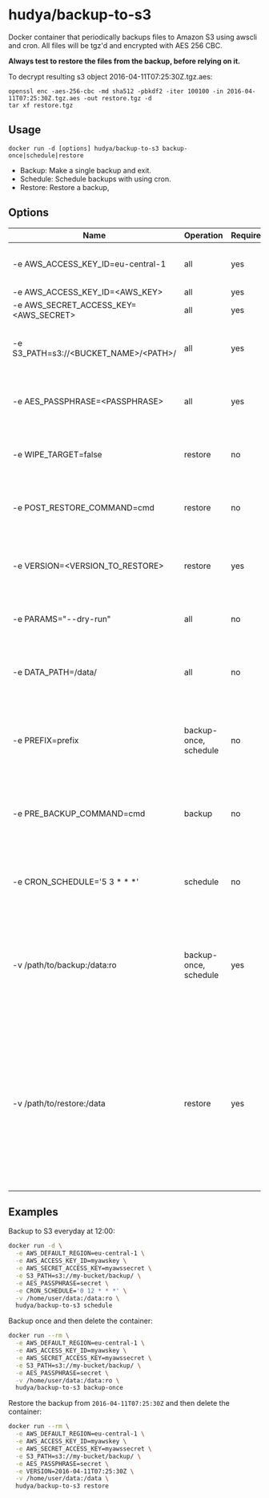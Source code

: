 # hudya/backup-to-s3

Docker container that periodically backups files to Amazon S3 using awscli and cron.
All files will be tgz'd and encrypted with AES 256 CBC.

**Always test to restore the files from the backup, before relying on it.**


To decrypt resulting s3 object 2016-04-11T07:25:30Z.tgz.aes:
 
 ```
openssl enc -aes-256-cbc -md sha512 -pbkdf2 -iter 100100 -in 2016-04-11T07:25:30Z.tgz.aes -out restore.tgz -d
tar xf restore.tgz
```

## Usage

```
docker run -d [options] hudya/backup-to-s3 backup-once|schedule|restore
```

* Backup: Make a single backup and exit.
* Schedule: Schedule backups with using cron. 
* Restore: Restore a backup, 

## Options

| Name                                                | Operation        | Required | Description |
| -------------------------------------------------  | ----------------- | --------- | --------------------------- |
| -e AWS_ACCESS_KEY_ID=eu-central-1                  | all                   | yes |  Endpoint region (ideally where bucket is located)  |
| -e AWS_ACCESS_KEY_ID=&lt;AWS_KEY&gt;               | all                   | yes |  Your AWS key  |
| -e AWS_SECRET_ACCESS_KEY=&lt;AWS_SECRET&gt;        | all                   | yes | Your AWS secret |
| -e S3_PATH=s3://&lt;BUCKET_NAME&gt;/&lt;PATH&gt;/  | all                   | yes | S3 Bucket name and path. Should end with trailing slash. | 
| -e AES_PASSPHRASE=&lt;PASSPHRASE&gt;               | all                   | yes | Passphrase to generate AES-256-CBC encryption keys with. 
| -e WIPE_TARGET=false                               | restore               | no | Delete contents of target directory before restoring.
| -e POST_RESTORE_COMMAND=cmd                        | restore               | no | Command to run (in the container) after successfully restoring.
| -e VERSION=&lt;VERSION_TO_RESTORE&gt;              | restore               | yes | The version to restore, must be the full s3 object name without the `tgz.aes` suffix. | 
| -e PARAMS="--dry-run"                              | all                   | no  | Parameters to pass to the s3 command. [(full list here)](http://docs.aws.amazon.com/cli/latest/reference/s3/cp.html) | 
| -e DATA_PATH=/data/                                | all                   | no  | Container's data folder. Default is `/data/`. Should end with trailing slash. | 
| -e PREFIX=prefix                                   | backup-once, schedule | no  | Prefix to encrypted tgz file name. The basename is a date stamp with a tgz.aes suffix | 
| -e PRE_BACKUP_COMMAND=cmd                          | backup                | no | Command to run (in the container) before starting the zip and encryption process.
| -e CRON_SCHEDULE='5 3 \* \* \*'                    | schedule              | no  | Specifies when cron job runs, see [format](http://en.wikipedia.org/wiki/Cron). Default is 5 3 \* \* \*, runs every night at 03:05 |
| -v /path/to/backup:/data:ro                        | backup-once, schedule | yes | Mount target local folder to container's data folder. Content of this folder will be tar:ed, encrypted and uploaded to the S3 bucket. | 
| -v /path/to/restore:/data                          | restore               | yes | Mount target local folder to container's data folder. The restored files from the S3 bucket will overwrite all files in the /path/to/restore folder. Note that the folder will not be emptied first, leaving any no overwritten files as is. |


## Examples
 
Backup to S3 everyday at 12:00:

```bash
docker run -d \
  -e AWS_DEFAULT_REGION=eu-central-1 \
  -e AWS_ACCESS_KEY_ID=myawskey \
  -e AWS_SECRET_ACCESS_KEY=myawssecret \
  -e S3_PATH=s3://my-bucket/backup/ \
  -e AES_PASSPHRASE=secret \
  -e CRON_SCHEDULE='0 12 * * *' \
  -v /home/user/data:/data:ro \
  hudya/backup-to-s3 schedule
```


Backup once and then delete the container:

```bash
docker run --rm \
  -e AWS_DEFAULT_REGION=eu-central-1 \
  -e AWS_ACCESS_KEY_ID=myawskey \
  -e AWS_SECRET_ACCESS_KEY=myawssecret \
  -e S3_PATH=s3://my-bucket/backup/ \
  -e AES_PASSPHRASE=secret \
  -v /home/user/data:/data:ro \
  hudya/backup-to-s3 backup-once
```

Restore the backup from `2016-04-11T07:25:30Z` and then delete the container:

```bash
docker run --rm \
  -e AWS_DEFAULT_REGION=eu-central-1 \
  -e AWS_ACCESS_KEY_ID=myawskey \
  -e AWS_SECRET_ACCESS_KEY=myawssecret \
  -e S3_PATH=s3://my-bucket/backup/ \
  -e AES_PASSPHRASE=secret \
  -e VERSION=2016-04-11T07:25:30Z \
  -v /home/user/data:/data \
  hudya/backup-to-s3 restore
```
